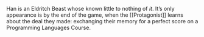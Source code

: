 Han is an Eldritch Beast whose known little to nothing of *it*. It’s only appearance is by the end of the game, when the [[Protagonist]] learns about the deal they made: exchanging their memory for a perfect score on a Programming Languages Course.